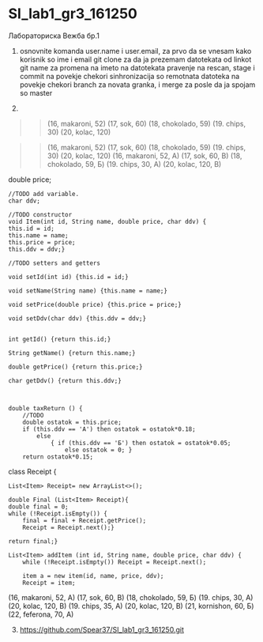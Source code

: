 # SI_lab1_gr3_161250
Лабораториска Вежба бр.1
1. osnovnite komanda user.name i user.email, za prvo da se vnesam kako korisnik so ime i email 
 git clone za da ja prezemam datotekata od linkot
 git name za promena na imeto na datotekata
 pravenje na rescan, stage i commit na povekje chekori
 sinhronizacija so remotnata datoteka na povekje chekori 
 branch za novata granka, i merge za posle da ja spojam so master
 
2. 

 >> (16, makaroni, 52)
(17, sok, 60)
(18, chokolado, 59)
(19. chips, 30)
(20, kolac, 120)

>> (16, makaroni, 52)
(17, sok, 60)
(18, chokolado, 59)
(19. chips, 30)
(20, kolac, 120)
(16, makaroni, 52, A)
(17, sok, 60, B)
(18, chokolado, 59, Б)
(19. chips, 30, A)
(20, kolac, 120, B)

>> 

double price;

	//TODO add variable.
	char ddv;

	//TODO constructor
	void Item(int id, String name, double price, char ddv) {
	this.id = id;
	this.name = name;
	this.price = price;
	this.ddv = ddv;}

	//TODO setters and getters

	void setId(int id) {this.id = id;}

	void setName(String name) {this.name = name;}

	void setPrice(double price) {this.price = price;}

	void setDdv(char ddv) {this.ddv = ddv;}


	int getId() {return this.id;}

	String getName() {return this.name;}

	double getPrice() {return this.price;}

	char getDdv() {return this.ddv;}



	double taxReturn () {
		//TODO
		double ostatok = this.price;
		if (this.ddv == 'A') then ostatok = ostatok*0.18;
			else
				{ if (this.ddv == 'Б') then ostatok = ostatok*0.05;
					else ostatok = 0; }
		return ostatok*0.15;		

>> 

class Receipt {

	List<Item> Receipt= new ArrayList<>();

	double Final (List<Item> Receipt){
	double final = 0;
	while (!Receipt.isEmpty()) {
		final = final + Receipt.getPrice();
		Receipt = Receipt.next();}

	return final;}

	List<Item> addItem (int id, String name, double price, char ddv) {
		while (!Receipt.isEmpty()) Receipt = Receipt.next();

		item a = new item(id, name, price, ddv);
		Receipt = item;



(16, makaroni, 52, A)
(17, sok, 60, B)
(18, chokolado, 59, Б)
(19. chips, 30, A)
(20, kolac, 120, B)
(19. chips, 35, A)
(20, kolac, 120, B)
(21, kornishon, 60, Б)
(22, feferona, 70, A) 

3. https://github.com/Spear37/SI_lab1_gr3_161250.git
